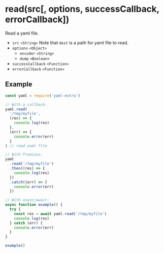 # read(src[, options, successCallback, errorCallback])

Read a yaml file.

- `src` `<String>` Note that `dest` is a path for yaml file to read.
- `options` `<Object>`
  - `encoder` `<String>`
  - `dump` `<Boolean>`
- `successCallback` `<Function>`
- `errorCallback` `<Function>`

## Example

```js
const yaml = require('yaml-extra')

// With a callback:
yaml.read(
  '/tmp/myfile',
  (res) => {
    console.log(res)
  },
  (err) => {
    console.error(err)
  }
) // read yaml file

// With Promises:
yaml
  .read('/tmp/myfile')
  .then((res) => {
    console.log(res)
  })
  .catch((err) => {
    console.error(err)
  })

// With async/await:
async function example() {
  try {
    const res = await yaml.read('/tmp/myfile')
    console.log(res)
  } catch (err) {
    console.error(err)
  }
}

example()
```
